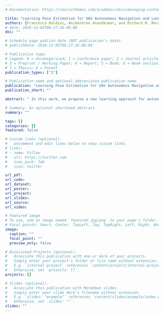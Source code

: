 ```yaml
---
# Documentation: https://sourcethemes.com/academic/docs/managing-content/

title: "Learning Pose Estimation for UAV Autonomous Navigation and Landing Using Visual-Inertial Sensor Data"
authors: [Francesca Baldini, Animashree Anandkumar, and Richard M. Murray]
# date: 2019-12-03T06:27:26-08:00
doi: ""

# Schedule page publish date (NOT publication's date).
# publishDate: 2019-12-03T06:27:26-08:00

# Publication type.
# Legend: 0 = Uncategorized; 1 = Conference paper; 2 = Journal article;
# 3 = Preprint / Working Paper; 4 = Report; 5 = Book; 6 = Book section;
# 7 = Thesis; 8 = Patent
publication_types: ["1"]

# Publication name and optional abbreviated publication name.
publication: "Learning Pose Estimation for UAV Autonomous Navigation and Landing Using Visual-Inertial Sensor Data"
publication_short: ""

abstract: " In this work, we propose a new learning approach for autonomous navigation and landing of an Unmanned-Aerial-Vehicle (UAV). We develop a multi- modal fusion of deep neural architectures for visual- inertial odometry. We train the model in an end-to- end fashion to estimate the current vehicle pose from streams of visual and inertial measurements. We first evaluate the accuracy of our estimation by comparing the prediction of the model to traditional algorithms on the publicly available EuRoC MAV dataset. The results illustrate a 25% improvement in estimation accuracy over the baseline. Finally, we integrate the architecture in the closed-loop flight control system of Airsim - a plugin simulator for Unreal Engine - and we provide simulation results for autonomous navigation and land- ing."

# Summary. An optional shortened abstract.
summary: ""

tags: []
categories: []
featured: false

# Custom links (optional).
#   Uncomment and edit lines below to show custom links.
# links:
# - name: Follow
#   url: https://twitter.com
#   icon_pack: fab
#   icon: twitter

url_pdf:
url_code:
url_dataset:
url_poster:
url_project:
url_slides:
url_source:
url_video:

# Featured image
# To use, add an image named `featured.jpg/png` to your page's folder. 
# Focal points: Smart, Center, TopLeft, Top, TopRight, Left, Right, BottomLeft, Bottom, BottomRight.
image:
  caption: ""
  focal_point: ""
  preview_only: false

# Associated Projects (optional).
#   Associate this publication with one or more of your projects.
#   Simply enter your project's folder or file name without extension.
#   E.g. `internal-project` references `content/project/internal-project/index.md`.
#   Otherwise, set `projects: []`.
projects: []

# Slides (optional).
#   Associate this publication with Markdown slides.
#   Simply enter your slide deck's filename without extension.
#   E.g. `slides: "example"` references `content/slides/example/index.md`.
#   Otherwise, set `slides: ""`.
slides: ""
---
```

